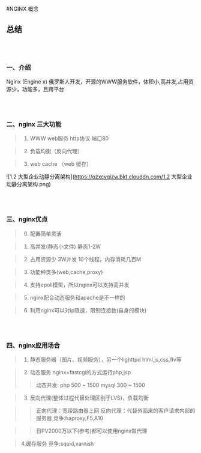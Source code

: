 
#NGINX 概念

## 总结

<br>
</br>

### 一、介绍

Nginx (Engine x) 俄罗斯人开发，开源的WWW服务软件，体积小,高并发,占用资源少，功能多，且跨平台

<br>
</br>

### 二、nginx 三大功能

>1. WWW web服务 http协议 端口80

>2. 负载均衡（反向代理）

>3. web cache （web 缓存）

![1.2  大型企业动静分离架构](https://ozxcyqizw.bkt.clouddn.com/1.2  大型企业动静分离架构.png)


<br>
</br>

### 三、nginx优点

>0. 配置简单灵活

>1. 高并发(静态小文件) 静态1-2W

>2. 占用资源少 3W并发 10个线程，内存消耗几百M

>3. 功能种类多(web,cache,proxy) 

>4. 支持epoll模型，所以nginx可以支持高并发

>5. nginx配合动态服务和apache是不一样的

>6. 利用nginx可以对ip限速，限制连接数(自身的模块)

<br>
</br>



### 四、nginx应用场合

>1. 静态服务器（图片、视频服务），另一个lighttpd
  html,js,css,flv等



>2. 动态服务 nginx+fastcgi的方式运行php,jsp
>> 动态并发:  php 500 ~ 1500
>>         mysql 300 ~ 1500



>3. 反向代理(整体过程代替处理区别于LVS)，负载均衡

>> 正向代理：宽带路由器上网
>> 反向代理：代替外面来的客户请求内部的服务器 竞争:haproxy,F5,A10

>> 日PV2000万以下(参考)都可以使用nginx做代理



>4.缓存服务   竞争:squid,varnish

<br>
</br>


